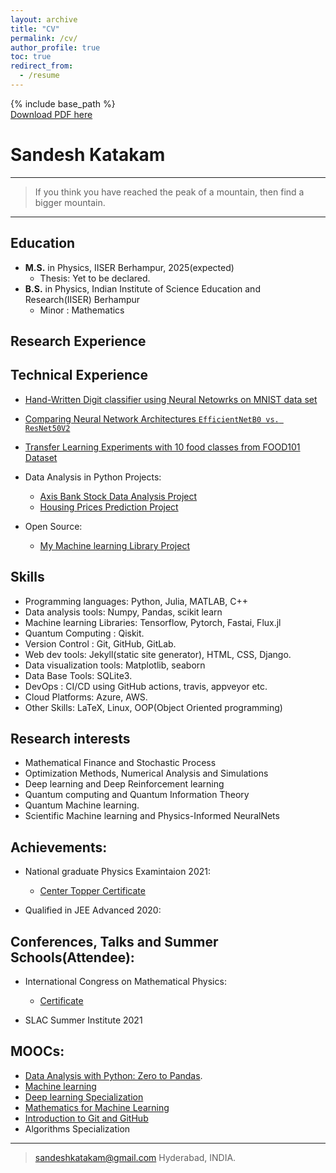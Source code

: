 ```yaml
---
layout: archive
title: "CV"
permalink: /cv/
author_profile: true
toc: true
redirect_from:
  - /resume
---
```


{% include base_path %}<br />
<a href='https://www.dropbox.com/s/1tl55n9vcxv2t12/SANDESHCV%20%283%29.pdf?dl=0'>Download PDF here</a><br />


Sandesh Katakam  
============
----

>  If you think you have reached the peak of a mountain, 
>  then find a bigger mountain.

----

## Education

* __M.S.__ in Physics, IISER Berhampur, 2025(expected)
  * Thesis: Yet to be declared.
* __B.S.__ in Physics, Indian Institute of Science Education and Research(IISER) Berhampur
  * Minor : Mathematics

## Research Experience


## Technical Experience

* [Hand-Written Digit classifier using Neural Netowrks on MNIST data set](https://github.com/sandeshkatakam/coursera-Machine-Learning-Assignments/tree/main/ex4-Handwritten_digit_classifier)  

* [Comparing Neural Network Architectures `EfficientNetB0 vs. ResNet50V2`](https://tensorboard.dev/experiment/homiOjpcQhaNG6GMi9c7oQ/#scalars)

* [Transfer Learning Experiments with 10 food classes from FOOD101 Dataset](https://tensorboard.dev/experiment/0ZGWuA1vTv2NAdhoRmATDw/#scalars)

* Data Analysis in Python Projects:
  * [Axis Bank Stock Data Analysis Project](https://gist.github.com/sandeshkatakam/891945502c6e0914ebb0436f0029971b) 
  *  [Housing Prices Prediction Project](https://gist.github.com/sandeshkatakam/059f27e766bfac09691f261c73a44f73)

* Open Source:
  * [My Machine learning Library Project](https://github.com/sandeshkatakam/My-ML-Library)

## Skills

* Programming languages: Python, Julia, MATLAB, C++
* Data analysis tools: Numpy, Pandas, scikit learn
* Machine learning Libraries:  Tensorflow, Pytorch, Fastai, Flux.jl
* Quantum Computing : Qiskit.
* Version Control : Git, GitHub, GitLab.
* Web dev tools: Jekyll(static site generator), HTML, CSS, Django.
* Data visualization tools: Matplotlib, seaborn
* Data Base Tools: SQLite3.
* DevOps : CI/CD using GitHub actions, travis, appveyor etc.
* Cloud Platforms: Azure, AWS.
* Other Skills: LaTeX, Linux, OOP(Object Oriented programming)

## Research interests

* Mathematical Finance and Stochastic Process
* Optimization Methods, Numerical Analysis and Simulations
* Deep learning and Deep Reinforcement learning
* Quantum computing and Quantum Information Theory
* Quantum Machine learning.
* Scientific Machine learning and Physics-Informed NeuralNets


## Achievements:

* National graduate Physics Examintaion 2021:  
  * [Center Topper Certificate](https://drive.google.com/file/d/1T1zBHhxItLTdXpi7-AffbiSNcM0oltBV/view?usp=sharing)  

* Qualified in JEE Advanced 2020:  

## Conferences, Talks and Summer Schools(Attendee):

* International Congress on Mathematical Physics:
  * [Certificate](https://drive.google.com/file/d/1bEbMV4FJnXpocoT2GSPFEhWP8e5emywi/view?usp=sharing)  

* SLAC Summer Institute 2021

## MOOCs:
* [Data Analysis with Python: Zero to Pandas](https://drive.google.com/file/d/1Y3-A7VCPIkVyOlYTC4-Acf5VD_9JJH_L/view?usp=sharing).
* [Machine learning](https://drive.google.com/file/d/1Giafic7qIe1O4UcWVz3ueT-lvrx-s-8D/view?usp=sharing) 
* [Deep learning Specialization](https://drive.google.com/file/d/1GKMuHj2QSULztLGGQVW41qXAxUIw2G4v/view?usp=sharing)
* [Mathematics for Machine Learning](https://drive.google.com/file/d/19BvOhxBM0JO2UcSMG67bxlYVSE2Y3mKE/view?usp=sharing)
* [Introduction to Git and GitHub](https://drive.google.com/file/d/16-tCWsHgVi0UXp5KuAk-ClImJ2UyEwTU/view?usp=sharing)
* Algorithms Specialization



----

> <sandeshkatakam@gmail.com>
> Hyderabad, INDIA.
